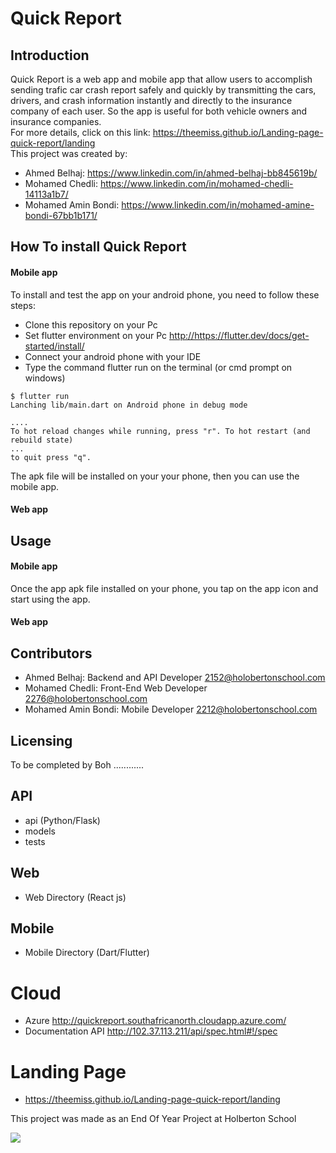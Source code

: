 # Quick Report

## Introduction
Quick Report is a web app and mobile app that allow users to accomplish sending trafic car crash report safely and quickly by transmitting the cars, drivers, and crash information instantly and directly to the insurance company of each user. So the app is useful for both vehicle owners and insurance companies.<br>
For more details, click on this link: 
<https://theemiss.github.io/Landing-page-quick-report/landing><br>
This project was created by:
* Ahmed Belhaj: <https://www.linkedin.com/in/ahmed-belhaj-bb845619b/>
* Mohamed Chedli: <https://www.linkedin.com/in/mohamed-chedli-14113a1b7/>
* Mohamed Amin Bondi: <https://www.linkedin.com/in/mohamed-amine-bondi-67bb1b171/>

## How To install Quick Report
#### Mobile app
To install and test the app on your android phone, you need to follow these steps:
* Clone this repository on your Pc
* Set flutter environment on your Pc <http://https://flutter.dev/docs/get-started/install/>
* Connect your android phone with your IDE
* Type the command flutter run on the terminal (or cmd prompt on windows)
```
$ flutter run
Lanching lib/main.dart on Android phone in debug mode

....
To hot reload changes while running, press "r". To hot restart (and rebuild state)
...
to quit press "q". 
```
The apk file will be installed on your your phone, then you can use the mobile app.

#### Web app

## Usage
#### Mobile app
Once the app apk file installed on your phone, you tap on the app icon and start using the app.

#### Web app


## Contributors
* Ahmed Belhaj: Backend and API Developer <2152@holobertonschool.com>
* Mohamed Chedli: Front-End Web Developer <2276@holobertonschool.com>
* Mohamed Amin Bondi: Mobile Developer <2212@holobertonschool.com>

## Licensing
To be completed by Boh ............


## API 
* api (Python/Flask)
* models
* tests

## Web 
* Web Directory (React js)


## Mobile
* Mobile Directory (Dart/Flutter)

# Cloud 
* Azure <http://quickreport.southafricanorth.cloudapp.azure.com/>
* Documentation API <http://102.37.113.211/api/spec.html#!/spec>
# Landing Page
* <https://theemiss.github.io/Landing-page-quick-report/landing>


This project was made as an End Of Year Project at Holberton School

<img src="https://www.holbertonschool.com/holberton-logo.png">
